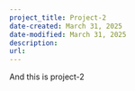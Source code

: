 ```yaml
---
project_title: Project-2
date-created: March 31, 2025
date-modified: March 31, 2025
description: 
url:
---
```

And this is project-2
